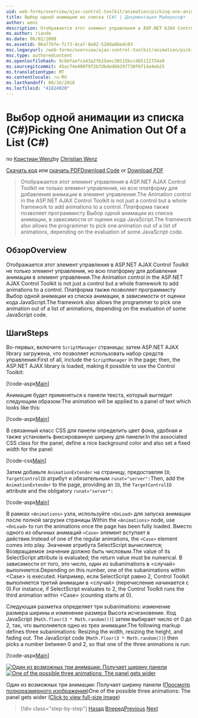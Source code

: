 ```yaml
---
uid: web-forms/overview/ajax-control-toolkit/animation/picking-one-animation-out-of-a-list-cs
title: Выбор одной анимации из списка (C#) | Документация Майкрософт
author: wenz
description: Отображается этот элемент управления в ASP.NET AJAX Control Toolkit не только элемент управления, но всю платформу для добавления анимации в элемент управления. Платформа также ра...
ms.author: riande
ms.date: 06/02/2008
ms.assetid: 06a776fe-7c73-4ca7-8e02-5260a86edc03
msc.legacyurl: /web-forms/overview/ajax-control-toolkit/animation/picking-one-animation-out-of-a-list-cs
msc.type: authoredcontent
ms.openlocfilehash: 9cbbfaefca43a2fb25eec30115bcc4b5112754a9
ms.sourcegitcommit: 45ac74e400f9f2b7dbded66297730f6f14a4eb25
ms.translationtype: MT
ms.contentlocale: ru-RU
ms.lasthandoff: 08/16/2018
ms.locfileid: "41824020"
---
```

<a name="picking-one-animation-out-of-a-list-c"></a><span data-ttu-id="7dd15-104">Выбор одной анимации из списка (C#)</span><span class="sxs-lookup"><span data-stu-id="7dd15-104">Picking One Animation Out Of a List (C#)</span></span>
====================
<span data-ttu-id="7dd15-105">по [Кристиан Wenz](https://github.com/wenz)</span><span class="sxs-lookup"><span data-stu-id="7dd15-105">by [Christian Wenz](https://github.com/wenz)</span></span>

<span data-ttu-id="7dd15-106">[Скачать код](http://download.microsoft.com/download/f/9/a/f9a26acd-8df4-4484-8a18-199e4598f411/Animation5.cs.zip) или [скачать PDF](http://download.microsoft.com/download/6/7/1/6718d452-ff89-4d3f-a90e-c74ec2d636a3/animation5CS.pdf)</span><span class="sxs-lookup"><span data-stu-id="7dd15-106">[Download Code](http://download.microsoft.com/download/f/9/a/f9a26acd-8df4-4484-8a18-199e4598f411/Animation5.cs.zip) or [Download PDF](http://download.microsoft.com/download/6/7/1/6718d452-ff89-4d3f-a90e-c74ec2d636a3/animation5CS.pdf)</span></span>

> <span data-ttu-id="7dd15-107">Отображается этот элемент управления в ASP.NET AJAX Control Toolkit не только элемент управления, но всю платформу для добавления анимации в элемент управления.</span><span class="sxs-lookup"><span data-stu-id="7dd15-107">The Animation control in the ASP.NET AJAX Control Toolkit is not just a control but a whole framework to add animations to a control.</span></span> <span data-ttu-id="7dd15-108">Платформа также позволяет программисту Выбор одной анимации из списка анимации, в зависимости от оценки кода JavaScript.</span><span class="sxs-lookup"><span data-stu-id="7dd15-108">The framework also allows the programmer to pick one animation out of a list of animations, depending on the evaluation of some JavaScript code.</span></span>


## <a name="overview"></a><span data-ttu-id="7dd15-109">Обзор</span><span class="sxs-lookup"><span data-stu-id="7dd15-109">Overview</span></span>

<span data-ttu-id="7dd15-110">Отображается этот элемент управления в ASP.NET AJAX Control Toolkit не только элемент управления, но всю платформу для добавления анимации в элемент управления.</span><span class="sxs-lookup"><span data-stu-id="7dd15-110">The Animation control in the ASP.NET AJAX Control Toolkit is not just a control but a whole framework to add animations to a control.</span></span> <span data-ttu-id="7dd15-111">Платформа также позволяет программисту Выбор одной анимации из списка анимации, в зависимости от оценки кода JavaScript.</span><span class="sxs-lookup"><span data-stu-id="7dd15-111">The framework also allows the programmer to pick one animation out of a list of animations, depending on the evaluation of some JavaScript code.</span></span>

## <a name="steps"></a><span data-ttu-id="7dd15-112">Шаги</span><span class="sxs-lookup"><span data-stu-id="7dd15-112">Steps</span></span>

<span data-ttu-id="7dd15-113">Во-первых, включите `ScriptManager` страницы; затем ASP.NET AJAX library загружена, что позволяет использовать набор средств управления:</span><span class="sxs-lookup"><span data-stu-id="7dd15-113">First of all, include the `ScriptManager` in the page; then, the ASP.NET AJAX library is loaded, making it possible to use the Control Toolkit:</span></span>

[!code-aspx[Main](picking-one-animation-out-of-a-list-cs/samples/sample1.aspx)]

<span data-ttu-id="7dd15-114">Анимация будет применяться к панели текста, который выглядит следующим образом:</span><span class="sxs-lookup"><span data-stu-id="7dd15-114">The animation will be applied to a panel of text which looks like this:</span></span>

[!code-aspx[Main](picking-one-animation-out-of-a-list-cs/samples/sample2.aspx)]

<span data-ttu-id="7dd15-115">В связанный класс CSS для панели определить цвет фона, удобная и также установить фиксированную ширину для панели:</span><span class="sxs-lookup"><span data-stu-id="7dd15-115">In the associated CSS class for the panel, define a nice background color and also set a fixed width for the panel:</span></span>

[!code-css[Main](picking-one-animation-out-of-a-list-cs/samples/sample3.css)]

<span data-ttu-id="7dd15-116">Затем добавьте `AnimationExtender` на страницу, предоставляя `ID`, `TargetControlID` атрибут и обязательным `runat="server":`</span><span class="sxs-lookup"><span data-stu-id="7dd15-116">Then, add the `AnimationExtender` to the page, providing an `ID`, the `TargetControlID` attribute and the obligatory `runat="server":`</span></span>

[!code-aspx[Main](picking-one-animation-out-of-a-list-cs/samples/sample4.aspx)]

<span data-ttu-id="7dd15-117">В рамках `<Animations>` узла, используйте `<OnLoad>` для запуска анимации после полной загрузки страницы.</span><span class="sxs-lookup"><span data-stu-id="7dd15-117">Within the `<Animations>` node, use `<OnLoad>` to run the animations once the page has been fully loaded.</span></span> <span data-ttu-id="7dd15-118">Вместо одного из обычных анимаций `<Case>` элемент вступает в действие.</span><span class="sxs-lookup"><span data-stu-id="7dd15-118">Instead of one of the regular animations, the `<Case>` element comes into play.</span></span> <span data-ttu-id="7dd15-119">Значение атрибута SelectScript вычисляется; Возвращаемое значение должно быть числовым.</span><span class="sxs-lookup"><span data-stu-id="7dd15-119">The value of its SelectScript attribute is evaluated; the return value must be numerical.</span></span> <span data-ttu-id="7dd15-120">В зависимости от того, это число, один из subanimations в &lt;случай&gt; выполняется.</span><span class="sxs-lookup"><span data-stu-id="7dd15-120">Depending on this number, one of the subanimations within &lt;Case&gt; is executed.</span></span> <span data-ttu-id="7dd15-121">Например, если SelectScript равно 2, Control Toolkit выполняется третий анимации в &lt;случай&gt; (перечисление начинается с 0).</span><span class="sxs-lookup"><span data-stu-id="7dd15-121">For instance, if SelectScript evaluates to 2, the Control Toolkit runs the third animation within &lt;Case&gt; (counting starts at 0).</span></span>

<span data-ttu-id="7dd15-122">Следующая разметка определяет три subanimations: изменение размера ширины и изменение размера Высота исчезновение. Код JavaScript (`Math.floor(3 * Math.random())`) затем выбирает число от 0 до 2, так, что выполняется одно из трех анимации:</span><span class="sxs-lookup"><span data-stu-id="7dd15-122">The following markup defines three subanimations: Resizing the width, resizing the height, and fading out. The JavaScript code (`Math.floor(3 * Math.random())`) then picks a number between 0 and 2, so that one of the three animations is run:</span></span>

[!code-aspx[Main](picking-one-animation-out-of-a-list-cs/samples/sample5.aspx)]


<span data-ttu-id="7dd15-123">[![Один из возможных три анимации: Получает ширину панели](picking-one-animation-out-of-a-list-cs/_static/image2.png)](picking-one-animation-out-of-a-list-cs/_static/image1.png)</span><span class="sxs-lookup"><span data-stu-id="7dd15-123">[![One of the possible three animations: The panel gets wider](picking-one-animation-out-of-a-list-cs/_static/image2.png)](picking-one-animation-out-of-a-list-cs/_static/image1.png)</span></span>

<span data-ttu-id="7dd15-124">Один из возможных три анимации: Получает ширину панели ([Просмотр полноразмерного изображения](picking-one-animation-out-of-a-list-cs/_static/image3.png))</span><span class="sxs-lookup"><span data-stu-id="7dd15-124">One of the possible three animations: The panel gets wider ([Click to view full-size image](picking-one-animation-out-of-a-list-cs/_static/image3.png))</span></span>

> [!div class="step-by-step"]
> <span data-ttu-id="7dd15-125">[Назад](animation-depending-on-a-condition-cs.md)
> [Вперед](animating-in-response-to-user-interaction-cs.md)</span><span class="sxs-lookup"><span data-stu-id="7dd15-125">[Previous](animation-depending-on-a-condition-cs.md)
[Next](animating-in-response-to-user-interaction-cs.md)</span></span>
